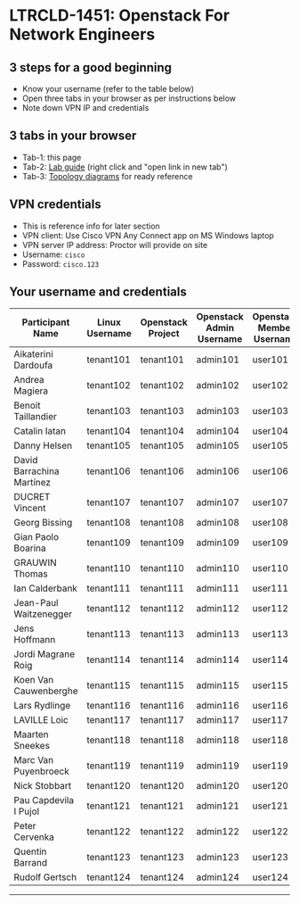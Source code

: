 # LTRCLD-1451: Openstack For Network Engineers

## 3 steps for a good beginning
* Know your username (refer to the table below)
* Open three tabs in your browser as per instructions below
* Note down VPN IP and credentials

## 3 tabs in your browser
* Tab-1: this page
* Tab-2: [Lab guide](https://github.com/userlerueda/LTRCLD-1451/blob/master/LAB_GUIDE.md) (right click and "open link in new tab")
* Tab-3: [Topology diagrams](https://github.com/userlerueda/LTRCLD-1451/blob/master/topology.md) for ready reference

## VPN credentials
* This is reference info for later section
* VPN client: Use Cisco VPN Any Connect app on MS Windows laptop
* VPN server IP address: Proctor will provide on site
* Username: `cisco`
* Password: `cisco.123`

## Your username and credentials

| Participant Name | Linux Username | Openstack Project | Openstack Admin Username | Openstack Member Username | Password	| VM Username Password |
|------------------|----------------|-------------------|--------------------------|---------------------------|----------|----------------------|
|		Aikaterini	Dardoufa		 | 	tenant101	|	tenant101	 | 	admin101	|	user101	|		cisco.123		|		cisco/cisco		|
|		Andrea	Magiera		 | 	tenant102	|	tenant102	 | 	admin102	|	user102	|		cisco.123		|		cisco/cisco		|
|		Benoit	Taillandier		 | 	tenant103	|	tenant103	 | 	admin103	|	user103	|		cisco.123		|		cisco/cisco		|
|		Catalin	Iatan		 | 	tenant104	|	tenant104	 | 	admin104	|	user104	|		cisco.123		|		cisco/cisco		|
|		Danny	Helsen		 | 	tenant105	|	tenant105	 | 	admin105	|	user105	|		cisco.123		|		cisco/cisco		|
|		David	Barrachina Martínez 	 | 	tenant106	|	tenant106	 | 	admin106	|	user106	|		cisco.123		|		cisco/cisco		|
|		DUCRET	Vincent		 | 	tenant107	|	tenant107	 | 	admin107	|	user107	|		cisco.123		|		cisco/cisco		|
|		Georg	Bissing		 | 	tenant108	|	tenant108	 | 	admin108	|	user108	|		cisco.123		|		cisco/cisco		|
|		Gian Paolo Boarina 	 | 	tenant109	|	tenant109	 | 	admin109	|	user109	|		cisco.123		|		cisco/cisco		|
|		GRAUWIN	Thomas		 | 	tenant110	|	tenant110	 | 	admin110	|	user110	|		cisco.123		|		cisco/cisco		|
|		Ian	Calderbank		 | 	tenant111	|	tenant111	 | 	admin111	|	user111	|		cisco.123	|		cisco/cisco		|
|		Jean-Paul	Waitzenegger		 | 	tenant112	|	tenant112	 | 	admin112	|	user112	|		cisco.123		|		cisco/cisco		|
|		Jens	Hoffmann		 | 	tenant113	|	tenant113	 | 	admin113	|	user113	|		cisco.123		|		cisco/cisco		|
|		Jordi	Magrane Roig 	 | 	tenant114	|	tenant114	 | 	admin114	|	user114	|		cisco.123		|		cisco/cisco		|
|		Koen	Van Cauwenberghe	 | 	tenant115	|	tenant115	 | 	admin115	|	user115	|		cisco.123		|		cisco/cisco		|
|		Lars	Rydlinge		 | 	tenant116	|	tenant116	 | 	admin116	|	user116	|		cisco.123		|		cisco/cisco		|
|		LAVILLE	Loic		 | 	tenant117	|	tenant117	 | 	admin117	|	user117	|		cisco.123		|		cisco/cisco		|
|		Maarten	Sneekes		 | 	tenant118	|	tenant118	 | 	admin118	|	user118	|		cisco.123		|		cisco/cisco		|
|		Marc	Van Puyenbroeck 	 | 	tenant119	|	tenant119	 | 	admin119	|	user119	|		cisco.123		|		cisco/cisco		|
|		Nick	Stobbart		 | 	tenant120	|	tenant120	 | 	admin120	|	user120	|		cisco.123		|		cisco/cisco		|
|		Pau	Capdevila I Pujol	 | 	tenant121	|	tenant121	 | 	admin121	|	user121	|		cisco.123		|		cisco/cisco		|
|		Peter	Cervenka		 | 	tenant122	|	tenant122	 | 	admin122	|	user122	|		cisco.123		|		cisco/cisco		|
|		Quentin	Barrand		 | 	tenant123	|	tenant123	 | 	admin123	|	user123	|		cisco.123		|		cisco/cisco		|
|		Rudolf	Gertsch		 | 	tenant124	|	tenant124	 | 	admin124	|	user124	|		cisco.123		|		cisco/cisco		|

---
